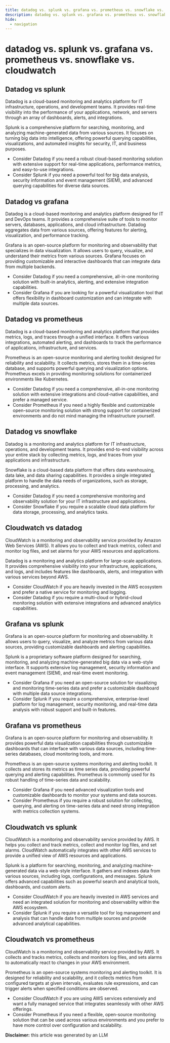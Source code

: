 ```yaml
---
title: datadog vs. splunk vs. grafana vs. prometheus vs. snowflake vs. cloudwatch
description: datadog vs. splunk vs. grafana vs. prometheus vs. snowflake vs. cloudwatch
hide:
  - navigation
---
```

# datadog vs. splunk vs. grafana vs. prometheus vs. snowflake vs. cloudwatch

## Datadog vs splunk

Datadog is a cloud-based monitoring and analytics platform for IT infrastructure, operations, and development teams. It provides real-time visibility into the performance of your applications, network, and servers through an array of dashboards, alerts, and integrations.

Splunk is a comprehensive platform for searching, monitoring, and analyzing machine-generated data from various sources. It focuses on turning big data into intelligence, offering powerful querying capabilities, visualizations, and automated insights for security, IT, and business purposes.

- Consider Datadog if you need a robust cloud-based monitoring solution with extensive support for real-time applications, performance metrics, and easy-to-use integrations.
- Consider Splunk if you need a powerful tool for big data analysis, security information and event management (SIEM), and advanced querying capabilities for diverse data sources.


## Datadog vs grafana

Datadog is a cloud-based monitoring and analytics platform designed for IT and DevOps teams. It provides a comprehensive suite of tools to monitor servers, databases, applications, and cloud infrastructure. Datadog aggregates data from various sources, offering features for alerting, visualization, and performance tracking.

Grafana is an open-source platform for monitoring and observability that specializes in data visualization. It allows users to query, visualize, and understand their metrics from various sources. Grafana focuses on providing customizable and interactive dashboards that can integrate data from multiple backends.

- Consider Datadog if you need a comprehensive, all-in-one monitoring solution with built-in analytics, alerting, and extensive integration capabilities.
- Consider Grafana if you are looking for a powerful visualization tool that offers flexibility in dashboard customization and can integrate with multiple data sources.


## Datadog vs prometheus

Datadog is a cloud-based monitoring and analytics platform that provides metrics, logs, and traces through a unified interface. It offers various integrations, automated alerting, and dashboards to track the performance of applications, infrastructure, and services.

Prometheus is an open-source monitoring and alerting toolkit designed for reliability and scalability. It collects metrics, stores them in a time-series database, and supports powerful querying and visualization options. Prometheus excels in providing monitoring solutions for containerized environments like Kubernetes.

- Consider Datadog if you need a comprehensive, all-in-one monitoring solution with extensive integrations and cloud-native capabilities, and prefer a managed service.
- Consider Prometheus if you need a highly flexible and customizable open-source monitoring solution with strong support for containerized environments and do not mind managing the infrastructure yourself.


## Datadog vs snowflake

Datadog is a monitoring and analytics platform for IT infrastructure, operations, and development teams. It provides end-to-end visibility across your entire stack by collecting metrics, logs, and traces from your applications and infrastructure.

Snowflake is a cloud-based data platform that offers data warehousing, data lake, and data sharing capabilities. It provides a single integrated platform to handle the data needs of organizations, such as storage, processing, and analytics.

- Consider Datadog if you need a comprehensive monitoring and observability solution for your IT infrastructure and applications.
- Consider Snowflake if you require a scalable cloud data platform for data storage, processing, and analytics tasks.


## Cloudwatch vs datadog

CloudWatch is a monitoring and observability service provided by Amazon Web Services (AWS). It allows you to collect and track metrics, collect and monitor log files, and set alarms for your AWS resources and applications.

Datadog is a monitoring and analytics platform for large-scale applications. It provides comprehensive visibility into your infrastructure, applications, and logs, and includes features like dashboards, alerts, and integration with various services beyond AWS.

- Consider CloudWatch if you are heavily invested in the AWS ecosystem and prefer a native service for monitoring and logging.
- Consider Datadog if you require a multi-cloud or hybrid-cloud monitoring solution with extensive integrations and advanced analytics capabilities.


## Grafana vs splunk

Grafana is an open-source platform for monitoring and observability. It allows users to query, visualize, and analyze metrics from various data sources, providing customizable dashboards and alerting capabilities.

Splunk is a proprietary software platform designed for searching, monitoring, and analyzing machine-generated big data via a web-style interface. It supports extensive log management, security information and event management (SIEM), and real-time event monitoring.

- Consider Grafana if you need an open-source solution for visualizing and monitoring time-series data and prefer a customizable dashboard with multiple data source integrations.
- Consider Splunk if you require a comprehensive, enterprise-level platform for log management, security monitoring, and real-time data analysis with robust support and built-in features.


## Grafana vs prometheus

Grafana is an open-source platform for monitoring and observability. It provides powerful data visualization capabilities through customizable dashboards that can interface with various data sources, including time-series databases, cloud monitoring tools, and more.

Prometheus is an open-source systems monitoring and alerting toolkit. It collects and stores its metrics as time series data, providing powerful querying and alerting capabilities. Prometheus is commonly used for its robust handling of time-series data and scalability.

- Consider Grafana if you need advanced visualization tools and customizable dashboards to monitor your systems and data sources.
- Consider Prometheus if you require a robust solution for collecting, querying, and alerting on time-series data and need strong integration with metrics collection systems.


## Cloudwatch vs splunk

CloudWatch is a monitoring and observability service provided by AWS. It helps you collect and track metrics, collect and monitor log files, and set alarms. CloudWatch automatically integrates with other AWS services to provide a unified view of AWS resources and applications.

Splunk is a platform for searching, monitoring, and analyzing machine-generated data via a web-style interface. It gathers and indexes data from various sources, including logs, configurations, and messages. Splunk offers advanced capabilities such as powerful search and analytical tools, dashboards, and custom alerts.

- Consider CloudWatch if you are heavily invested in AWS services and need an integrated solution for monitoring and observability within the AWS ecosystem.
- Consider Splunk if you require a versatile tool for log management and analysis that can handle data from multiple sources and provide advanced analytical capabilities.


## Cloudwatch vs prometheus

CloudWatch is a monitoring and observability service provided by AWS. It collects and tracks metrics, collects and monitors log files, and sets alarms to automatically react to changes in your AWS environment.

Prometheus is an open-source systems monitoring and alerting toolkit. It is designed for reliability and scalability, and it collects metrics from configured targets at given intervals, evaluates rule expressions, and can trigger alerts when specified conditions are observed.

- Consider CloudWatch if you are using AWS services extensively and want a fully managed service that integrates seamlessly with other AWS offerings.
- Consider Prometheus if you need a flexible, open-source monitoring solution that can be used across various environments and you prefer to have more control over configuration and scalability.


**Disclaimer:** this article was generated by an LLM